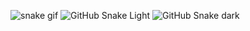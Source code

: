 ![snake gif](https://github.com/YOUR_USERNAME/YOUR_USERNAME/blob/output/github-contribution-grid-snake.gif)
![GitHub Snake Light](github-snake.svg#gh-light-mode-only)
![GitHub Snake dark](github-snake-dark.svg#gh-dark-mode-only)
